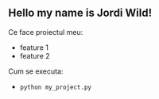 ## Hello my name is Jordi Wild!

Ce face proiectul meu:

- feature 1
- feature 2

Cum se executa:

- `python my_project.py`